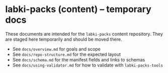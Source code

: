 # labki-packs (content) – temporary docs

These documents are intended for the `labki-packs` content repository. They are staged here temporarily and should be moved there.

- See `docs/overview.md` for goals and scope
- See `docs/repo-structure.md` for the expected layout
- See `docs/schema.md` for the manifest fields and links to schemas
- See `docs/using-validator.md` for how to validate with `labki-packs-tools`
